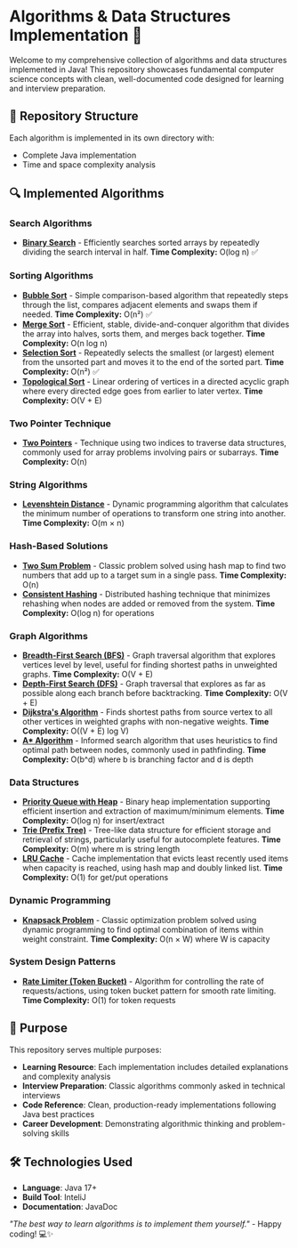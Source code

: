 # Algorithms & Data Structures Implementation 🚀

Welcome to my comprehensive collection of algorithms and data structures implemented in Java! This repository showcases fundamental computer science concepts with clean, well-documented code designed for learning and interview preparation.

## 📁 Repository Structure

Each algorithm is implemented in its own directory with:
- Complete Java implementation
- Time and space complexity analysis


## 🔍 Implemented Algorithms

### **Search Algorithms** 
- **[Binary Search](./src/BinarySearch.java/)** - Efficiently searches sorted arrays by repeatedly dividing the search interval in half. **Time Complexity:** O(log n) ✅

### **Sorting Algorithms**
- **[Bubble Sort](./bubble-sort/)** - Simple comparison-based algorithm that repeatedly steps through the list, compares adjacent elements and swaps them if needed. **Time Complexity:** O(n²) ✅
- **[Merge Sort](./merge-sort/)** - Efficient, stable, divide-and-conquer algorithm that divides the array into halves, sorts them, and merges back together. **Time Complexity:** O(n log n)
- **[Selection Sort](./src/SelectionSort.java/)** - Repeatedly selects the smallest (or largest) element from the unsorted part and moves it to the end of the sorted part. **Time Complexity:** O(n²) ✅
- **[Topological Sort](./topological-sort/)** - Linear ordering of vertices in a directed acyclic graph where every directed edge goes from earlier to later vertex. **Time Complexity:** O(V + E)

### **Two Pointer Technique**
- **[Two Pointers](./two-pointers/)** - Technique using two indices to traverse data structures, commonly used for array problems involving pairs or subarrays. **Time Complexity:** O(n)

### **String Algorithms**
- **[Levenshtein Distance](./levenshtein-distance/)** - Dynamic programming algorithm that calculates the minimum number of operations to transform one string into another. **Time Complexity:** O(m × n)

### **Hash-Based Solutions**
- **[Two Sum Problem](./two-sum/)** - Classic problem solved using hash map to find two numbers that add up to a target sum in a single pass. **Time Complexity:** O(n)
- **[Consistent Hashing](./consistent-hashing/)** - Distributed hashing technique that minimizes rehashing when nodes are added or removed from the system. **Time Complexity:** O(log n) for operations

### **Graph Algorithms**
- **[Breadth-First Search (BFS)](./bfs/)** - Graph traversal algorithm that explores vertices level by level, useful for finding shortest paths in unweighted graphs. **Time Complexity:** O(V + E)
- **[Depth-First Search (DFS)](./dfs/)** - Graph traversal that explores as far as possible along each branch before backtracking. **Time Complexity:** O(V + E)
- **[Dijkstra's Algorithm](./dijkstra/)** - Finds shortest paths from source vertex to all other vertices in weighted graphs with non-negative weights. **Time Complexity:** O((V + E) log V)
- **[A* Algorithm](./a-star/)** - Informed search algorithm that uses heuristics to find optimal path between nodes, commonly used in pathfinding. **Time Complexity:** O(b^d) where b is branching factor and d is depth

### **Data Structures**
- **[Priority Queue with Heap](./priority-queue-heap/)** - Binary heap implementation supporting efficient insertion and extraction of maximum/minimum elements. **Time Complexity:** O(log n) for insert/extract
- **[Trie (Prefix Tree)](./trie/)** - Tree-like data structure for efficient storage and retrieval of strings, particularly useful for autocomplete features. **Time Complexity:** O(m) where m is string length
- **[LRU Cache](./lru-cache/)** - Cache implementation that evicts least recently used items when capacity is reached, using hash map and doubly linked list. **Time Complexity:** O(1) for get/put operations

### **Dynamic Programming**
- **[Knapsack Problem](./knapsack/)** - Classic optimization problem solved using dynamic programming to find optimal combination of items within weight constraint. **Time Complexity:** O(n × W) where W is capacity

### **System Design Patterns**
- **[Rate Limiter (Token Bucket)](./rate-limiter/)** - Algorithm for controlling the rate of requests/actions, using token bucket pattern for smooth rate limiting. **Time Complexity:** O(1) for token requests

## 🎯 Purpose

This repository serves multiple purposes:
- **Learning Resource**: Each implementation includes detailed explanations and complexity analysis
- **Interview Preparation**: Classic algorithms commonly asked in technical interviews
- **Code Reference**: Clean, production-ready implementations following Java best practices
- **Career Development**: Demonstrating algorithmic thinking and problem-solving skills

## 🛠️ Technologies Used

- **Language**: Java 17+
- **Build Tool**: InteliJ
- **Documentation**: JavaDoc

*"The best way to learn algorithms is to implement them yourself."* - Happy coding! 💻✨
